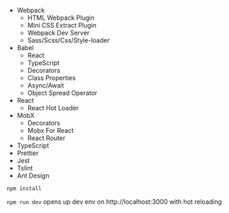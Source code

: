 * Webpack
    * HTML Webpack Plugin
    * Mini CSS Extract Plugin
    * Webpack Dev Server
    * Sass/Scss/Css/Style-loader
* Babel
    * React
    * TypeScript
    * Decorators
    * Class Properties
    * Async/Await
    * Object Spread Operator
* React
    * React Hot Loader
* MobX
    * Decorators
    * Mobx For React
    * React Router
* TypeScript
* Prettier
* Jest
* Tslint
* Ant Design

`npm install`

`npm run dev` opens up dev env on http://localhost:3000 with hot reloading
